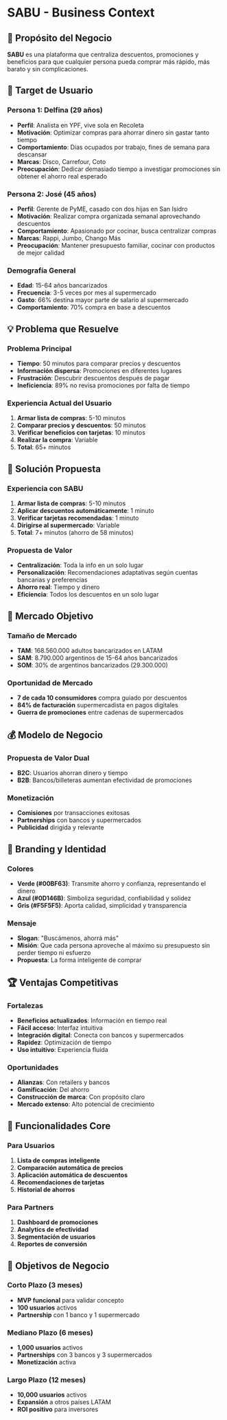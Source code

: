 # SABU - Business Context

## 🎯 Propósito del Negocio
**SABU** es una plataforma que centraliza descuentos, promociones y beneficios para que cualquier persona pueda comprar más rápido, más barato y sin complicaciones.

## 👥 Target de Usuario

### Persona 1: Delfina (29 años)
- **Perfil**: Analista en YPF, vive sola en Recoleta
- **Motivación**: Optimizar compras para ahorrar dinero sin gastar tanto tiempo
- **Comportamiento**: Días ocupados por trabajo, fines de semana para descansar
- **Marcas**: Disco, Carrefour, Coto
- **Preocupación**: Dedicar demasiado tiempo a investigar promociones sin obtener el ahorro real esperado

### Persona 2: José (45 años)
- **Perfil**: Gerente de PyME, casado con dos hijas en San Isidro
- **Motivación**: Realizar compra organizada semanal aprovechando descuentos
- **Comportamiento**: Apasionado por cocinar, busca centralizar compras
- **Marcas**: Rappi, Jumbo, Chango Más
- **Preocupación**: Mantener presupuesto familiar, cocinar con productos de mejor calidad

### Demografía General
- **Edad**: 15-64 años bancarizados
- **Frecuencia**: 3-5 veces por mes al supermercado
- **Gasto**: 66% destina mayor parte de salario al supermercado
- **Comportamiento**: 70% compra en base a descuentos

## 💡 Problema que Resuelve

### Problema Principal
- **Tiempo**: 50 minutos para comparar precios y descuentos
- **Información dispersa**: Promociones en diferentes lugares
- **Frustración**: Descubrir descuentos después de pagar
- **Ineficiencia**: 89% no revisa promociones por falta de tiempo

### Experiencia Actual del Usuario
1. **Armar lista de compras**: 5-10 minutos
2. **Comparar precios y descuentos**: 50 minutos
3. **Verificar beneficios con tarjetas**: 10 minutos
4. **Realizar la compra**: Variable
5. **Total**: 65+ minutos

## 🚀 Solución Propuesta

### Experiencia con SABU
1. **Armar lista de compras**: 5-10 minutos
2. **Aplicar descuentos automáticamente**: 1 minuto
3. **Verificar tarjetas recomendadas**: 1 minuto
4. **Dirigirse al supermercado**: Variable
5. **Total**: 7+ minutos (ahorro de 58 minutos)

### Propuesta de Valor
- **Centralización**: Toda la info en un solo lugar
- **Personalización**: Recomendaciones adaptativas según cuentas bancarias y preferencias
- **Ahorro real**: Tiempo y dinero
- **Eficiencia**: Todos los descuentos en un solo lugar

## 🏪 Mercado Objetivo

### Tamaño de Mercado
- **TAM**: 168.560.000 adultos bancarizados en LATAM
- **SAM**: 8.790.000 argentinos de 15-64 años bancarizados
- **SOM**: 30% de argentinos bancarizados (29.300.000)

### Oportunidad de Mercado
- **7 de cada 10 consumidores** compra guiado por descuentos
- **84% de facturación** supermercadista en pagos digitales
- **Guerra de promociones** entre cadenas de supermercados

## 💰 Modelo de Negocio

### Propuesta de Valor Dual
- **B2C**: Usuarios ahorran dinero y tiempo
- **B2B**: Bancos/billeteras aumentan efectividad de promociones

### Monetización
- **Comisiones** por transacciones exitosas
- **Partnerships** con bancos y supermercados
- **Publicidad** dirigida y relevante

## 🎨 Branding y Identidad

### Colores
- **Verde (#00BF63)**: Transmite ahorro y confianza, representando el dinero
- **Azul (#0D146B)**: Simboliza seguridad, confiabilidad y solidez
- **Gris (#F5F5F5)**: Aporta calidad, simplicidad y transparencia

### Mensaje
- **Slogan**: "Buscámenos, ahorrá más"
- **Misión**: Que cada persona aproveche al máximo su presupuesto sin perder tiempo ni esfuerzo
- **Propuesta**: La forma inteligente de comprar

## 🏆 Ventajas Competitivas

### Fortalezas
- **Beneficios actualizados**: Información en tiempo real
- **Fácil acceso**: Interfaz intuitiva
- **Integración digital**: Conecta con bancos y supermercados
- **Rapidez**: Optimización de tiempo
- **Uso intuitivo**: Experiencia fluida

### Oportunidades
- **Alianzas**: Con retailers y bancos
- **Gamificación**: Del ahorro
- **Construcción de marca**: Con propósito claro
- **Mercado extenso**: Alto potencial de crecimiento

## 📱 Funcionalidades Core

### Para Usuarios
1. **Lista de compras inteligente**
2. **Comparación automática de precios**
3. **Aplicación automática de descuentos**
4. **Recomendaciones de tarjetas**
5. **Historial de ahorros**

### Para Partners
1. **Dashboard de promociones**
2. **Analytics de efectividad**
3. **Segmentación de usuarios**
4. **Reportes de conversión**

## 🎯 Objetivos de Negocio

### Corto Plazo (3 meses)
- **MVP funcional** para validar concepto
- **100 usuarios** activos
- **Partnership** con 1 banco y 1 supermercado

### Mediano Plazo (6 meses)
- **1,000 usuarios** activos
- **Partnerships** con 3 bancos y 3 supermercados
- **Monetización** activa

### Largo Plazo (12 meses)
- **10,000 usuarios** activos
- **Expansión** a otros países LATAM
- **ROI positivo** para inversores
